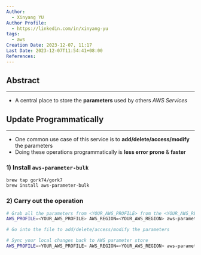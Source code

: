 ```yaml
---
Author:
  - Xinyang YU
Author Profile:
  - https://linkedin.com/in/xinyang-yu
tags:
  - aws
Creation Date: 2023-12-07, 11:17
Last Date: 2023-12-07T11:54:41+08:00
References: 
---
```

## Abstract
---
- A central place to store the **parameters** used by others *AWS Services*


## Update Programmatically
---
- One common use case of this service is to **add/delete/access/modify** the parameters
- Doing these operations programmatically is **less error prone** & **faster**
### 1) Install `aws-parameter-bulk`
```bash
brew tap gork74/gork7
brew install aws-parameter-bulk
```
### 2) Carry out the operation
```bash
# Grab all the parameters from <YOUR_AWS_PROFILE> from the <YOUR_AWS_REGION>, and save them to your current directory in a file called `.env`
AWS_PROFILE=<YOUR_AWS_PROFILE> AWS_REGION=<YOUR_AWS_REGION> aws-parameter-bulk get / --prefixpath > .env

# Go into the file to add/delete/access/modify the parameters

# Sync your local changes back to AWS parameter store
AWS_PROFILE=<YOUR_AWS_PROFILE> AWS_REGION=<YOUR_AWS_REGION> aws-parameter-bulk save .env
```